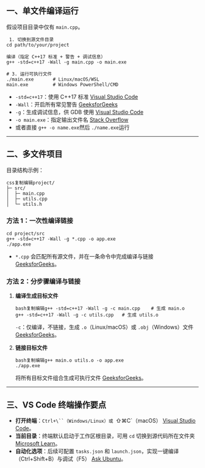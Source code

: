 ## 一、单文件编译运行

假设项目目录中仅有 `main.cpp`。

```
 1. 切换到源文件目录
cd path/to/your/project

编译（指定 C++17 标准 + 警告 + 调试信息）
g++ -std=c++17 -Wall -g main.cpp -o main.exe

# 3. 运行可执行文件
./main.exe       # Linux/macOS/WSL
main.exe         # Windows PowerShell/CMD
```

- `-std=c++17`：使用 C++17 标准 [Visual Studio Code](https://code.visualstudio.com/docs/cpp/config-linux?utm_source=chatgpt.com)
- `-Wall`：开启所有常见警告 [GeeksforGeeks](https://www.geeksforgeeks.org/vs-code-compile-and-run-in-c/?utm_source=chatgpt.com)
- `-g`：生成调试信息，供 GDB 使用 [Visual Studio Code](https://code.visualstudio.com/docs/cpp/config-linux?utm_source=chatgpt.com)
- `-o main.exe`：指定输出文件名 [Stack Overflow](https://stackoverflow.com/questions/73659688/how-to-run-c-program-from-terminal-vs-code?utm_source=chatgpt.com)
- 或者直接 `g++ -o name.exe`然后 `./name.exe`运行

------

## 二、多文件项目



目录结构示例：

```
css复制编辑project/
├─ src/
│  ├─ main.cpp
│  ├─ utils.cpp
│  └─ utils.h
```

### 方法 1：一次性编译链接

```
cd project/src
g++ -std=c++17 -Wall -g *.cpp -o app.exe
./app.exe
```

- `*.cpp` 会匹配所有源文件，并在一条命令中完成编译与链接 [GeeksforGeeks](https://www.geeksforgeeks.org/vs-code-compile-and-run-in-c/?utm_source=chatgpt.com)。

### 方法 2：分步骤编译与链接

1. **编译生成目标文件**

	```
	bash复制编辑g++ -std=c++17 -Wall -g -c main.cpp    # 生成 main.o
	g++ -std=c++17 -Wall -g -c utils.cpp   # 生成 utils.o
	```

	`-c`：仅编译，不链接，生成 `.o`（Linux/macOS）或 `.obj`（Windows）文件 [GeeksforGeeks](https://www.geeksforgeeks.org/vs-code-compile-and-run-in-c/?utm_source=chatgpt.com)。

2. **链接目标文件**

	```
	bash复制编辑g++ main.o utils.o -o app.exe
	./app.exe
	```

	将所有目标文件组合生成可执行文件 [GeeksforGeeks](https://www.geeksforgeeks.org/vs-code-compile-and-run-in-c/?utm_source=chatgpt.com)。

------

## 三、VS Code 终端操作要点

- **打开终端**：`Ctrl+\``（Windows/Linux）或 `⇧⌘C`（macOS） [Visual Studio Code](https://code.visualstudio.com/docs/languages/cpp?utm_source=chatgpt.com)。
- **当前目录**：终端默认启动于工作区根目录，可用 `cd` 切换到源代码所在文件夹 [Microsoft Learn](https://learn.microsoft.com/en-us/cpp/build/walkthrough-compiling-a-native-cpp-program-on-the-command-line?view=msvc-170&utm_source=chatgpt.com)。
- **自动化选项**：后续可配置 `tasks.json` 和 `launch.json`，实现一键编译（Ctrl+Shift+B）与调试（F5） [Ask Ubuntu](https://askubuntu.com/questions/1032647/how-can-i-compile-c-files-through-visual-studio-code?utm_source=chatgpt.com)。
